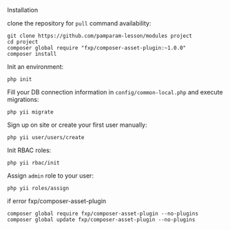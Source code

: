 Installation

clone the repository for `pull` command availability:

~~~
git clone https://github.com/pamparam-lesson/modules project
cd project
composer global require "fxp/composer-asset-plugin:~1.0.0"
composer install
~~~

Init an environment:

~~~
php init
~~~

Fill your DB connection information in `config/common-local.php` and execute migrations:

~~~
php yii migrate
~~~

Sign up on site or create your first user manually:

~~~
php yii user/users/create
~~~

Init RBAC roles:

~~~
php yii rbac/init
~~~

Assign `admin` role to your user:

~~~
php yii roles/assign
~~~

if error fxp/composer-asset-plugin 
~~~
composer global require fxp/composer-asset-plugin --no-plugins 
composer global update fxp/composer-asset-plugin --no-plugins 
~~~
